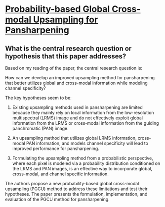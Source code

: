# [Probability-based Global Cross-modal Upsampling for Pansharpening](https://arxiv.org/abs/2303.13659)

## What is the central research question or hypothesis that this paper addresses?

 Based on my reading of the paper, the central research question is: 

How can we develop an improved upsampling method for pansharpening that better utilizes global and cross-modal information while modeling channel specificity?

The key hypotheses seem to be:

1) Existing upsampling methods used in pansharpening are limited because they mainly rely on local information from the low-resolution multispectral (LRMS) image and do not effectively exploit global information from the LRMS or cross-modal information from the guiding panchromatic (PAN) image. 

2) An upsampling method that utilizes global LRMS information, cross-modal PAN information, and models channel specificity will lead to improved performance for pansharpening.

3) Formulating the upsampling method from a probabilistic perspective, where each pixel is modeled via a probability distribution conditioned on the LRMS and PAN images, is an effective way to incorporate global, cross-modal, and channel specific information.

The authors propose a new probability-based global cross-modal upsampling (PGCU) method to address these limitations and test their hypotheses. The paper presents the formulation, implementation, and evaluation of the PGCU method for pansharpening.
